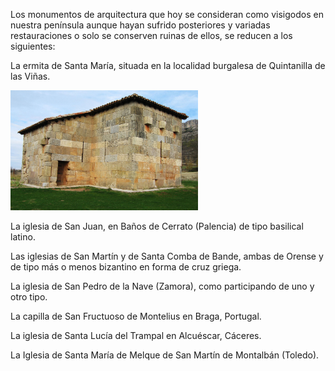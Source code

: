 Los monumentos de arquitectura que hoy se consideran como visigodos en nuestra península aunque hayan sufrido posteriores y variadas restauraciones o solo se conserven ruinas de ellos, se reducen a los siguientes:

La ermita de Santa María, situada en la localidad burgalesa de Quintanilla de las Viñas.

<img src="img/ermita.jpg" alt="ermita" width="300"/>

La iglesia de San Juan, en Baños de Cerrato (Palencia) de tipo basilical latino.

Las iglesias de San Martín y de Santa Comba de Bande, ambas de Orense y de tipo más o menos bizantino en forma de cruz griega.

La iglesia de San Pedro de la Nave (Zamora), como participando de uno y otro tipo.

La capilla de San Fructuoso de Montelius en Braga, Portugal.

La iglesia de Santa Lucía del Trampal en Alcuéscar, Cáceres.

La Iglesia de Santa María de Melque de San Martín de Montalbán (Toledo).
